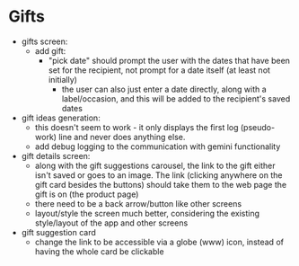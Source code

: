# Gifts
- gifts screen:
  - add gift:
    - "pick date" should prompt the user with the dates that have been set for the recipient, not prompt for a date itself (at least not initially)
      - the user can also just enter a date directly, along with a label/occasion, and this will be added to the recipient's saved dates
- gift ideas generation:
  - this doesn't seem to work - it only displays the first log (pseudo-work) line and never does anything else.
  - add debug logging to the communication with gemini functionality
- gift details screen:
  - along with the gift suggestions carousel, the link to the gift either isn't saved or goes to an image. The link (clicking anywhere on the gift card besides the buttons) should take them to the web page the gift is on (the product page)
  - there need to be a back arrow/button like other screens
  - layout/style the screen much better, considering the existing style/layout of the app and other screens
- gift suggestion card
  - change the link to be accessible via a globe (www) icon, instead of having the whole card be clickable

  